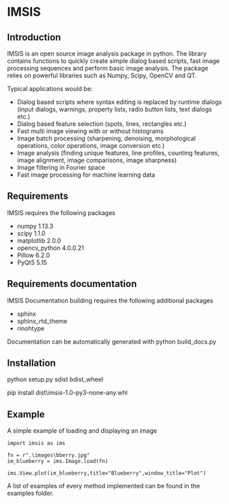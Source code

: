 IMSIS
==================================================

Introduction
------------

IMSIS is an open source image analysis package in python.
The library contains functions to quickly create simple dialog based scripts, fast image processing sequences and perform basic image analysis.
The package relies on powerful libraries such as Numpy, Scipy, OpenCV and QT.

Typical applications would be:

- Dialog based scripts where syntax editing is replaced by runtime dialogs (input dialogs, warnings, property lists, radio button lists, text dialogs etc.)
- Dialog based feature selection (spots, lines, rectangles etc.)
- Fast multi image viewing with or without histograms
- Image batch processing (sharpening, denoising, morphological operations, color operations, image conversion etc.)
- Image analysis (finding unique features, line profiles, counting features, image alignment, image comparisons, image sharpness)
- Image filtering in Fourier space
- Fast image processing for machine learning data

Requirements
------------

IMSIS requires the following packages

- numpy 1.13.3
- scipy 1.1.0
- matplotlib 2.0.0
- opencv_python 4.0.0.21
- Pillow 6.2.0
- PyQt5 5.15

Requirements documentation
--------------------------

IMSIS Documentation building requires the following additional packages

- sphinx
- sphinx_rtd_theme
- rinohtype

Documentation can be automatically generated with python build_docs.py

Installation
------------

python setup.py sdist bdist_wheel

pip install dist\imsis-1.0-py3-none-any.whl

Example
-------

A simple example of loading and displaying an image

```
import imsis as ims

fn = r".\images\bberry.jpg"
im_blueberry = ims.Image.load(fn)

ims.View.plot(im_blueberry,title="Blueberry",window_title="Plot")
```

A list of examples of every method implemented can be found in the examples folder.

